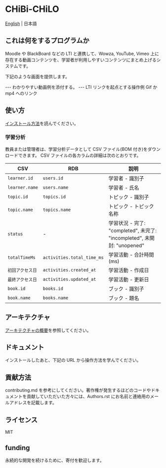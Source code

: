 # CHiBi-CHiLO

[English](README-en.md) | 日本語

## これは何をするプログラムか

Moodle や BlackBoard などの LTI と連携して、Wowza, YouTube, Vimeo 上に存在する動画コンテンツを、学習者が利用しやすいコンテンツにまとめ上げるシステムです。

下記のような画面を提供します。

--- わかりやすい動画例を添付する。 --- LTI リンクを起点とする操作例 Gif か mp4 へのリンク

## 使い方

[インストール方法](INSTALL-ja.md)を読んでください。

### 学習分析

教員または管理者は、学習分析データとして CSV ファイル(BOM 付き)をダウンロードできます。
CSV ファイルの各カラムの詳細は次のとおりです。

| CSV              | RDB                        | 説明                                                                    |
| ---------------- | -------------------------- | ----------------------------------------------------------------------- |
| `learner.id`     | `users.id`                 | 学習者 - 識別子                                                         |
| `learner.name`   | `users.name`               | 学習者 - 氏名                                                           |
| `topic.id`       | `topics.id`                | トピック - 識別子                                                       |
| `topic.name`     | `topics.name`              | トピック - トピック名称                                                 |
| `status`         | -                          | 学習状況 - 完了: "completed", 未完了: "incompleted", 未開封: "unopened" |
| `totalTimeMs`    | `activities.total_time_ms` | 学習活動 - 合計時間 (ms)                                                |
| `初回アクセス日` | `activities.created_at`    | 学習活動 - 作成日                                                       |
| `最終アクセス日` | `activities.updated_at`    | 学習活動 - 更新日                                                       |
| `book.id`        | `books.id`                 | ブック - 識別子                                                         |
| `book.name`      | `books.name`               | ブック - 題名                                                           |

## アーキテクチャ

[アーキテクチャの概要](ARCHITECTURE.md)を参照してください。

## ドキュメント

インストールしたあと、下記の URL から操作方法を学んでください。

## 貢献方法

contributing.md を参考にしてください。著作権が発生するほどのコードやドキュメントを貢献していただいた方々には、Authors.rst にお名前と連絡用のメールアドレスを記載します。

## ライセンス

MIT

## funding

永続的な開発を続けるために、寄付を歓迎します。
